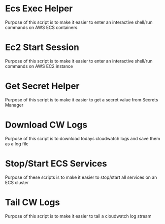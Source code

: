 # Ecs Exec Helper

Purpose of this script is to make it easier to enter an interactive shell/run commands on AWS ECS containers

# Ec2 Start Session

Purpose of this script is to make it easier to enter an interactive shell/run commands on AWS EC2 instance

# Get Secret Helper

Purpose of this script is to make it easier to get a secret value from Secrets Manager

# Download CW Logs

Purpose of this script is to download todays cloudwatch logs and save them as a log file

# Stop/Start ECS Services

Purpose of these scripts is to make it easier to stop/start all services on an ECS cluster

# Tail CW Logs

Purpose of this script is to make it easier to tail a cloudwatch log stream